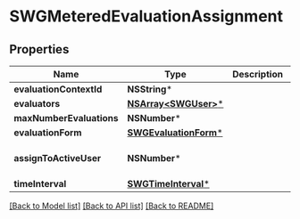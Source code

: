 # SWGMeteredEvaluationAssignment

## Properties
Name | Type | Description | Notes
------------ | ------------- | ------------- | -------------
**evaluationContextId** | **NSString*** |  | [optional] 
**evaluators** | [**NSArray&lt;SWGUser&gt;***](SWGUser.md) |  | [optional] 
**maxNumberEvaluations** | **NSNumber*** |  | [optional] 
**evaluationForm** | [**SWGEvaluationForm***](SWGEvaluationForm.md) |  | [optional] 
**assignToActiveUser** | **NSNumber*** |  | [optional] [default to @0]
**timeInterval** | [**SWGTimeInterval***](SWGTimeInterval.md) |  | [optional] 

[[Back to Model list]](../README.md#documentation-for-models) [[Back to API list]](../README.md#documentation-for-api-endpoints) [[Back to README]](../README.md)


